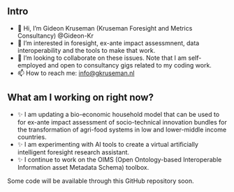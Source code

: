 ## Intro
- 👋 Hi, I’m Gideon Kruseman (Kruseman Foresight and Metrics Consultancy) @Gideon-Kr
- 👀 I’m interested in foresight, ex-ante impact assessmnent, data interoperability and the tools to make that work.
- 💞️ I’m looking to collaborate on these issues. Note that I am self-employed and open to consultancy gigs related to my coding work.
- 📫 How to reach me: info@gkruseman.nl

## What am I working on right now?
- ✨ I am updating a bio-economic household model that can be used to for ex-ante impact assessment of socio-technical innovation bundles for the transformation of agri-food systems in low and lower-middle income countries.
- ✨ I am experimenting with AI tools to create a virtual artificially intelligent foresight research assistant.
- ✨ I continue to work on the OIMS (Open Ontology-based Interoperable Information asset Metadata Schema) toolbox.

Some code will be available through this GitHub repository soon.
<!---
Gideon-Kr/Gideon-Kr is a ✨ spe to take a look at your changes.
--->
